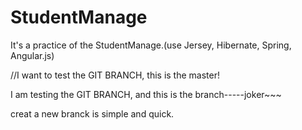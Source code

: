 # StudentManage
It's a practice of the StudentManage.(use Jersey, Hibernate, Spring, Angular.js)


//I want to test the GIT BRANCH, this is the master!

I am testing the GIT BRANCH, and this is the branch-----joker~~~

creat a new branck is simple and quick.